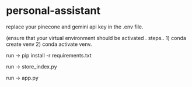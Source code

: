# personal-assistant

replace your pinecone and gemini api key in the .env file. 

(ensure that your virtual environment should be activated .
      steps.. 1) conda create venv
              2) conda activate venv.
              
run -> pip install -r requirements.txt

run -> store_index.py

run -> app.py
